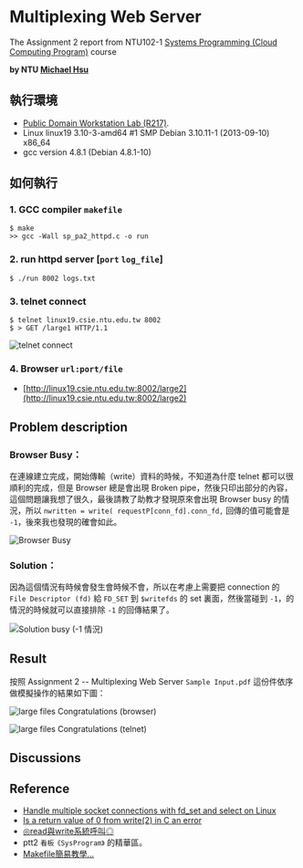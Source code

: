 # Multiplexing Web Server

The Assignment 2 report from NTU102-1 [Systems Programming (Cloud Computing Program)](http://www.csie.ntu.edu.tw/~pjcheng/course/sp2013cc/) course

**by NTU [Michael Hsu](http://michaelhsu.tw/ "blog")**

## 執行環境
- [Public Domain Workstation Lab (R217)](http://wslab.csie.ntu.edu.tw/ssh/).
- Linux linux19 3.10-3-amd64 #1 SMP Debian 3.10.11-1 (2013-09-10) x86_64
- gcc version 4.8.1 (Debian 4.8.1-10)

## 如何執行

### 1. GCC compiler `makefile`

```
$ make
>> gcc -Wall sp_pa2_httpd.c -o run
```

### 2. run httpd server [`port` `log_file`]

```
$ ./run 8002 logs.txt
```

### 3. telnet connect

```
$ telnet linux19.csie.ntu.edu.tw 8002
$ > GET /large1 HTTP/1.1
```

![telnet connect](https://raw.github.com/evenchange4/102-1_SP_PA2_Multiplexing-Web-Server/master/image/telnet%20connect.png)

### 4. Browser `url:port/file`
- [http://linux19.csie.ntu.edu.tw:8002/large2](http://linux19.csie.ntu.edu.tw:8002/large2)


## Problem description
### Browser Busy：
在連線建立完成，開始傳輸（write）資料的時候，不知道為什麼 telnet 都可以很順利的完成，但是 Browser 總是會出現 Broken pipe，然後只印出部分的內容，這個問題讓我想了很久，最後請教了助教才發現原來會出現 Browser busy 的情況，所以 `nwritten = write( requestP[conn_fd].conn_fd,` 回傳的值可能會是 `-1`，後來我也發現的確會如此。

![Browser Busy](https://raw.github.com/evenchange4/102-1_SP_PA2_Multiplexing-Web-Server/master/image/browser%20busy%20return%20-1.png)

### Solution：
因為這個情況有時候會發生會時候不會，所以在考慮上需要把 connection 的 `File Descriptor (fd)` 給 `FD_SET` 到 `$writefds` 的 set 裏面，然後當碰到 `-1`，的情況的時候就可以直接排除 `-1` 的回傳結果了。

![Solution busy (-1 情況)](https://raw.github.com/evenchange4/102-1_SP_PA2_Multiplexing-Web-Server/master/image/solution%20busy.png)

## Result
按照 Assignment 2 -- Multiplexing Web Server `Sample Input.pdf` 這份件依序做模擬操作的結果如下圖：

![large files Congratulations (browser)](https://raw.github.com/evenchange4/102-1_SP_PA2_Multiplexing-Web-Server/master/image/browser%20Congratulations.png)

![large files Congratulations (telnet)](https://raw.github.com/evenchange4/102-1_SP_PA2_Multiplexing-Web-Server/master/image/telnet%20Congratulations.png)

## Discussions

## Reference
- [Handle multiple socket connections with fd_set and select on Linux](http://www.binarytides.com/multiple-socket-connections-fdset-select-linux/)
- [Is a return value of 0 from write(2) in C an error](http://stackoverflow.com/questions/2176443/is-a-return-value-of-0-from-write2-in-c-an-error)
- [◎read與write系統呼叫◎](http://bbs3.nsysu.edu.tw/txtVersion/treasure/mis-OS/M.952573483.A/M.952663880.P.html)
- ptt2 `看板《SysProgram》` 的精華區。
- [Makefile簡易教學...](http://kevincrazy.pixnet.net/blog/post/29780477-makefile%E7%B0%A1%E6%98%93%E6%95%99%E5%AD%B8...)
